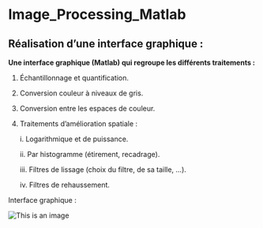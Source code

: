 # Image_Processing_Matlab
 
 
## Réalisation d’une interface graphique :


**Une interface graphique (Matlab) qui regroupe les différents traitements :**

  1. Échantillonnage et quantification.
  
  2. Conversion couleur à niveaux de gris.
  
  3. Conversion entre les espaces de couleur.
  
  4. Traitements d’amélioration spatiale :
  
      i. Logarithmique et de puissance.

      ii. Par histogramme (étirement, recadrage).

      iii. Filtres de lissage (choix du filtre, de sa taille, …).

      iv. Filtres de rehaussement.



Interface graphique :

![This is an image](https://myoctocat.com/assets/images/base-octocat.svg)
